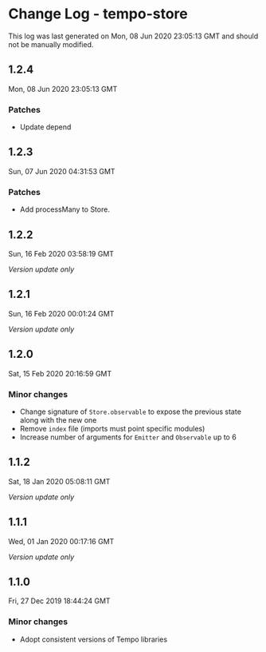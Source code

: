 # Change Log - tempo-store

This log was last generated on Mon, 08 Jun 2020 23:05:13 GMT and should not be manually modified.

## 1.2.4
Mon, 08 Jun 2020 23:05:13 GMT

### Patches

- Update depend

## 1.2.3
Sun, 07 Jun 2020 04:31:53 GMT

### Patches

- Add processMany to Store.

## 1.2.2
Sun, 16 Feb 2020 03:58:19 GMT

*Version update only*

## 1.2.1
Sun, 16 Feb 2020 00:01:24 GMT

*Version update only*

## 1.2.0
Sat, 15 Feb 2020 20:16:59 GMT

### Minor changes

- Change signature of `Store.observable` to expose the previous state along with the new one
- Remove `index` file (imports must point specific modules)
- Increase number of arguments for `Emitter` and `Observable` up to 6

## 1.1.2
Sat, 18 Jan 2020 05:08:11 GMT

*Version update only*

## 1.1.1
Wed, 01 Jan 2020 00:17:16 GMT

*Version update only*

## 1.1.0
Fri, 27 Dec 2019 18:44:24 GMT

### Minor changes

- Adopt consistent versions of Tempo libraries

